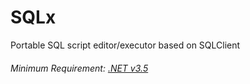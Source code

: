 # SQLx
Portable SQL script editor/executor based on SQLClient


###### Minimum Requirement: [.NET v3.5](https://www.microsoft.com/en/download/details.aspx?id=21)
